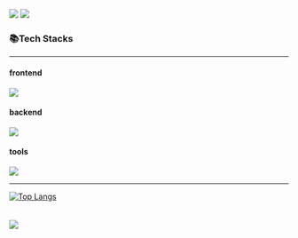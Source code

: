 <img src="https://capsule-render.vercel.app/api?type=waving&color=ef999a&height=110" />
<img src="https://capsule-render.vercel.app/api?color=599dc9&type=transparent&animation=fadeIn&height=100&text=Yeonhee's%20GitHub&fontSize=70&fontColor=ffffff&stroke=ef999a&strokeWidth=1.5">


<h3>📚Tech Stacks</h3>
<hr>
<h4>frontend</h4>
<img src="https://skillicons.dev/icons?i=js,html,css,react,jquery )](https://skillicons.dev">
<h4>backend</h4>
<img src="https://skillicons.dev/icons?i=java,cs,cpp,spring,sqlite, mysql,nodejs )](https://skillicons.dev">
<h4>tools</h4>
<img src="https://skillicons.dev/icons?i=unity,visualstudio,vscode,eclipse,git,github,gradle,maven,jenkins )](https://skillicons.dev">
<br>




<hr>


[![Top Langs](https://github-readme-stats.vercel.app/api/top-langs/?username=yeonhee314)](https://github.com/anuraghazra/github-readme-stats)
<br><br><br>
<img src="https://capsule-render.vercel.app/api?type=waving&color=f2e3ea&height=100&section=footer" />
<!--<img src="https://capsule-render.vercel.app/api?type=transparent&color=9fd7ce&height=200&section=header&text=Thank%20You!&fontSize=30&stroke=ef999a&strokeWidth=1">-->



<!--
**yeonhee314/yeonhee314** is a ✨ _special_ ✨ repository because its `README.md` (this file) appears on your GitHub profile.

Here are some ideas to get you started:

- 🔭 I’m currently working on ...
- 🌱 I’m currently learning ...
- 👯 I’m looking to collaborate on ...
- 🤔 I’m looking for help with ...
- 💬 Ask me about ...
- 📫 How to reach me: ...
- 😄 Pronouns: ...
- ⚡ Fun fact: ...
-->

